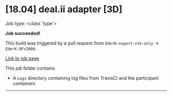 # [18.04] deal.ii adapter [3D]

Job type: <class 'type'>



**Job succeeded!**



This build was triggered by a pull request from `EderK-export-vtk-only` → `EderK-OFv2006`.



[Link to job page]({[job_link]})


This job folder contains
- A `Logs` directory containing log files from TravisCI and the participant containers


---

